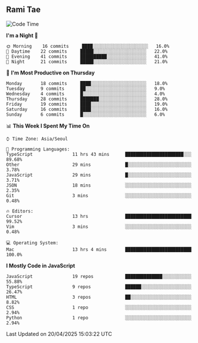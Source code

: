 ## Rami Tae

<!--START_SECTION:waka-->
![Code Time](http://img.shields.io/badge/Code%20Time-2%2C266%20hrs%2035%20mins-blue)

**I'm a Night 🦉** 

```text
🌞 Morning    16 commits     ████░░░░░░░░░░░░░░░░░░░░░   16.0% 
🌆 Daytime    22 commits     █████░░░░░░░░░░░░░░░░░░░░   22.0% 
🌃 Evening    41 commits     ██████████░░░░░░░░░░░░░░░   41.0% 
🌙 Night      21 commits     █████░░░░░░░░░░░░░░░░░░░░   21.0%

```
📅 **I'm Most Productive on Thursday** 

```text
Monday       18 commits     ████░░░░░░░░░░░░░░░░░░░░░   18.0% 
Tuesday      9 commits      ██░░░░░░░░░░░░░░░░░░░░░░░   9.0% 
Wednesday    4 commits      █░░░░░░░░░░░░░░░░░░░░░░░░   4.0% 
Thursday     28 commits     ███████░░░░░░░░░░░░░░░░░░   28.0% 
Friday       19 commits     ████░░░░░░░░░░░░░░░░░░░░░   19.0% 
Saturday     16 commits     ████░░░░░░░░░░░░░░░░░░░░░   16.0% 
Sunday       6 commits      █░░░░░░░░░░░░░░░░░░░░░░░░   6.0%

```


📊 **This Week I Spent My Time On** 

```text
⌚︎ Time Zone: Asia/Seoul

💬 Programming Languages: 
TypeScript               11 hrs 43 mins      ██████████████████████░░░   89.68% 
Other                    29 mins             █░░░░░░░░░░░░░░░░░░░░░░░░   3.78% 
JavaScript               29 mins             █░░░░░░░░░░░░░░░░░░░░░░░░   3.71% 
JSON                     18 mins             ░░░░░░░░░░░░░░░░░░░░░░░░░   2.35% 
Git                      3 mins              ░░░░░░░░░░░░░░░░░░░░░░░░░   0.48%

🔥 Editors: 
Cursor                   13 hrs              █████████████████████████   99.52% 
Vim                      3 mins              ░░░░░░░░░░░░░░░░░░░░░░░░░   0.48%

💻 Operating System: 
Mac                      13 hrs 4 mins       █████████████████████████   100.0%

```

**I Mostly Code in JavaScript** 

```text
JavaScript               19 repos            ██████████████░░░░░░░░░░░   55.88% 
TypeScript               9 repos             ██████░░░░░░░░░░░░░░░░░░░   26.47% 
HTML                     3 repos             ██░░░░░░░░░░░░░░░░░░░░░░░   8.82% 
CSS                      1 repo              ░░░░░░░░░░░░░░░░░░░░░░░░░   2.94% 
Python                   1 repo              ░░░░░░░░░░░░░░░░░░░░░░░░░   2.94%

```



 Last Updated on 20/04/2025 15:03:22 UTC
<!--END_SECTION:waka-->
